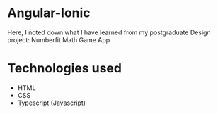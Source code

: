 # Angular-Ionic
Here, I noted down what I have learned from my postgraduate Design project: Numberfit Math Game App
# Technologies used
- HTML
- CSS
- Typescript (Javascript)
